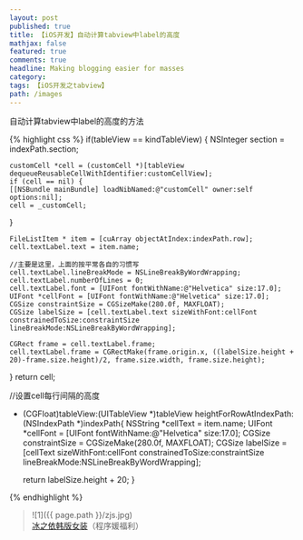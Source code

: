 ```yaml
---
layout: post
published: true
title: 【iOS开发】自动计算tabview中label的高度
mathjax: false
featured: true
comments: true
headline: Making blogging easier for masses
category: 
tags: 【iOS开发之tabview】
path: /images
---
```


自动计算tabview中label的高度的方法


{% highlight css %}
if(tableView == kindTableView)
{
    NSInteger section = indexPath.section;

    customCell *cell = (customCell *)[tableView dequeueReusableCellWithIdentifier:customCellView];
    if (cell == nil) {
    [[NSBundle mainBundle] loadNibNamed:@"customCell" owner:self options:nil];
    cell = _customCell;
}

    FileListItem * item = [cuArray objectAtIndex:indexPath.row];
    cell.textLabel.text = item.name;

    //主要是这里，上面的按平常各自的习惯写
    cell.textLabel.lineBreakMode = NSLineBreakByWordWrapping;
    cell.textLabel.numberOfLines = 0;
    cell.textLabel.font = [UIFont fontWithName:@"Helvetica" size:17.0];
    UIFont *cellFont = [UIFont fontWithName:@"Helvetica" size:17.0];
    CGSize constraintSize = CGSizeMake(280.0f, MAXFLOAT);
    CGSize labelSize = [cell.textLabel.text sizeWithFont:cellFont constrainedToSize:constraintSize lineBreakMode:NSLineBreakByWordWrapping];

    CGRect frame = cell.textLabel.frame;
    cell.textLabel.frame = CGRectMake(frame.origin.x, ((labelSize.height + 20)-frame.size.height)/2, frame.size.width, frame.size.height);

}
return cell;




//设置cell每行间隔的高度
- (CGFloat)tableView:(UITableView *)tableView heightForRowAtIndexPath:(NSIndexPath *)indexPath{
    NSString *cellText = item.name;
    UIFont *cellFont = [UIFont fontWithName:@"Helvetica" size:17.0];
    CGSize constraintSize = CGSizeMake(280.0f, MAXFLOAT);
    CGSize labelSize = [cellText sizeWithFont:cellFont constrainedToSize:constraintSize lineBreakMode:NSLineBreakByWordWrapping];

    return labelSize.height + 20;
} 

{% endhighlight %}
    
>![1]({{ page.path }}/zjs.jpg)<br>
>[冰之依韩版女装](http://allluckly.taobao.com/)（程序媛福利）

